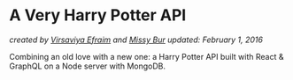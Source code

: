 # A Very Harry Potter API

_created by [Virsaviya Efraim](https://twitter.com/virsaviyaefraim) and [Missy Bur](https://twitter.com/missybur)_
_updated: February 1, 2016_

Combining an old love with a new one: a Harry Potter API built with React & GraphQL on a Node server with MongoDB.